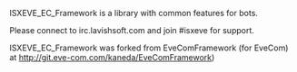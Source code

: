 ISXEVE_EC_Framework is a library with common features for bots.

Please connect to irc.lavishsoft.com and join #isxeve for support.

ISXEVE_EC_Framework was forked from EveComFramework (for EveCom) at http://git.eve-com.com/kaneda/EveComFramework)
